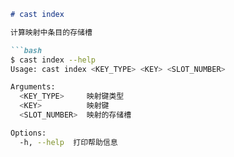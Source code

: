 ```markdown
# cast index

计算映射中条目的存储槽

```bash
$ cast index --help
Usage: cast index <KEY_TYPE> <KEY> <SLOT_NUMBER>

Arguments:
  <KEY_TYPE>     映射键类型
  <KEY>          映射键
  <SLOT_NUMBER>  映射的存储槽

Options:
  -h, --help  打印帮助信息
```
```
